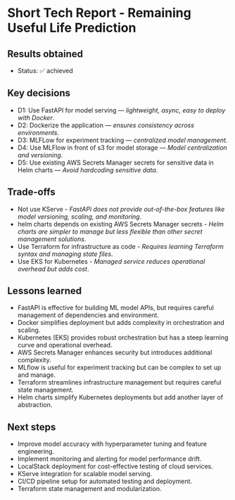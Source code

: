 # Short Tech Report - Remaining Useful Life Prediction

## Results obtained

- Status: ✅ achieved

## Key decisions

- D1: Use FastAPI for model serving — *lightweight, async, easy to deploy with Docker*.
- D2: Dockerize the application — *ensures consistency across environments*.
- D3: MLFLow for experiment tracking — *centralized model management*.
- D4: Use MLFlow in front of s3 for model storage — *Model centralization and versioning*.
- D5: Use existing AWS Secrets Manager secrets for sensitive data in Helm charts — *Avoid hardcoding sensitive data*.

## Trade-offs

- Not use KServe - *FastAPi does not provide out-of-the-box features like model versioning, scaling, and monitoring*.
- helm charts depends on existing AWS Secrets Manager secrets - *Helm charts are simpler to manage but less flexible than other secret management solutions*.
- Use Terraform for infrastructure as code - *Requires learning Terraform syntax and managing state files*.
- Use EKS for Kubernetes - *Managed service reduces operational overhead but adds cost*.

## Lessons learned

- FastAPI is effective for building ML model APIs, but requires careful management of dependencies and environment.
- Docker simplifies deployment but adds complexity in orchestration and scaling.
- Kubernetes (EKS) provides robust orchestration but has a steep learning curve and operational overhead.
- AWS Secrets Manager enhances security but introduces additional complexity.
- MLflow is useful for experiment tracking but can be complex to set up and manage.
- Terraform streamlines infrastructure management but requires careful state management.
- Helm charts simplify Kubernetes deployments but add another layer of abstraction.

## Next steps

- Improve model accuracy with hyperparameter tuning and feature engineering.
- Implement monitoring and alerting for model performance drift.
- LocalStack deployment for cost-effective testing of cloud services.
- KServe integration for scalable model serving.
- CI/CD pipeline setup for automated testing and deployment.
- Terraform state management and modularization.
